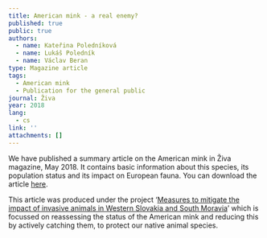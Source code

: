 ```yaml
---
title: American mink - a real enemy?
published: true
public: true
authors:
  - name: Kateřina Poledníková
  - name: Lukáš Poledník
  - name: Václav Beran
type: Magazine article
tags:
  - American mink
  - Publication for the general public
journal: Živa
year: 2018
lang:
  - cs
link: ''
attachments: []
---
```

We have published a summary article on the American mink in Živa magazine, May 2018. It contains basic information about this species, its population status and its impact on European fauna. You can download the article [here](/media/norek-americky-opravdovy-nepritel.pdf).

This article was produced under the project ‘[Measures to mitigate the impact of invasive animals in Western Slovakia and South Moravia](/project/revision)’ which is focussed on reassessing the status of the American mink and reducing this by actively catching them, to protect our native animal species.
